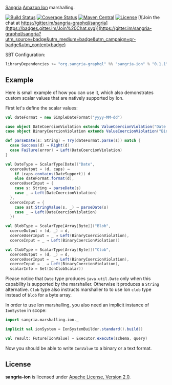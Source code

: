 [Sangria](http://sangria-graphql.org/) [Amazon Ion](http://amznlabs.github.io/ion-docs/index.html) marshalling.

[![Build Status](https://travis-ci.org/sangria-graphql/sangria-ion.svg?branch=master)](https://travis-ci.org/sangria-graphql/sangria-ion) [![Coverage Status](http://coveralls.io/repos/sangria-graphql/sangria-ion/badge.svg?branch=master&service=github)](http://coveralls.io/github/sangria-graphql/sangria-ion?branch=master) [![Maven Central](https://maven-badges.herokuapp.com/maven-central/org.sangria-graphql/sangria-ion_2.11/badge.svg)](https://maven-badges.herokuapp.com/maven-central/org.sangria-graphql/sangria-ion_2.11) [![License](http://img.shields.io/:license-Apache%202-brightgreen.svg)](http://www.apache.org/licenses/LICENSE-2.0.txt) [![Join the chat at https://gitter.im/sangria-graphql/sangria](https://badges.gitter.im/Join%20Chat.svg)](https://gitter.im/sangria-graphql/sangria?utm_source=badge&utm_medium=badge&utm_campaign=pr-badge&utm_content=badge)

SBT Configuration:

```scala
libraryDependencies += "org.sangria-graphql" %% "sangria-ion" % "0.1.1"
```

## Example

Here is small example of how you can use it, which also demonstrates custom scalar values that are natively supported by Ion.
 
First let's define the scalar values:

```scala
val dateFormat = new SimpleDateFormat("yyyy-MM-dd")

case object DateCoercionViolation extends ValueCoercionViolation("Date value expected")
case object BinaryCoercionViolation extends ValueCoercionViolation("Binary data is not supported as input")

def parseDate(s: String) = Try(dateFormat.parse(s)) match {
  case Success(d) ⇒ Right(d)
  case Failure(error) ⇒ Left(DateCoercionViolation)
}

val DateType = ScalarType[Date]("Date",
  coerceOutput = (d, caps) ⇒
    if (caps.contains(DateSupport)) d
    else dateFormat.format(d),
  coerceUserInput = {
    case s: String ⇒ parseDate(s)
    case _ ⇒ Left(DateCoercionViolation)
  },
  coerceInput = {
    case ast.StringValue(s, _) ⇒ parseDate(s)
    case _ ⇒ Left(DateCoercionViolation)
  })

val BlobType = ScalarType[Array[Byte]]("Blob",
  coerceOutput = (d, _) ⇒ d,
  coerceUserInput = _ ⇒ Left(BinaryCoercionViolation),
  coerceInput = _ ⇒ Left(BinaryCoercionViolation))

val ClobType = ScalarType[Array[Byte]]("Clob",
  coerceOutput = (d, _) ⇒ d,
  coerceUserInput = _ ⇒ Left(BinaryCoercionViolation),
  coerceInput = _ ⇒ Left(BinaryCoercionViolation),
  scalarInfo = Set(IonClobScalar))
```

Please notice that  `Date` type produces `java.util.Date` only when this capability is supported by the marshaller. 
Otherwise it produces a `String` alternative. `Clob` type also instructs marshaller to to use Ion `clob` 
type instead of `blob` for a byte array.

In order to use Ion marshalling, you also need an implicit instance of `IonSystem` in scope:

```scala
import sangria.marshalling.ion._

implicit val ionSystem = IonSystemBuilder.standard().build()

val result: Future[IonValue] = Executor.execute(schema, query)
```

Now you should be able to write `IonValue` to a binary or a text format.  

## License

**sangria-ion** is licensed under [Apache License, Version 2.0](http://www.apache.org/licenses/LICENSE-2.0).
